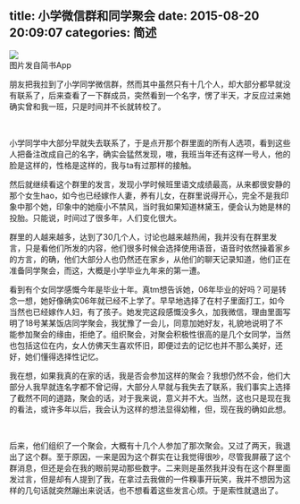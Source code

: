 title: 小学微信群和同学聚会
date: 2015-08-20 20:09:07
categories: 简述
  --- 


<div class="image-package">
<img src="https://upload-images.jianshu.io/upload_images/48180-602ef56102822024.jpg?imageMogr2/auto-orient/strip%7CimageView2/2/w/720/q/100"><br><div class="image-caption">图片发自简书App</div>
</div><p>朋友把我拉到了小学同学微信群，然而其中虽然只有十几个人，却大部分都早就没有联系了，后来查看了一下群成员，突然看到一个名字，愣了半天，才反应过来她确实曾和我一班，只是时间并不长就转校了。﻿<br></p><p>﻿</p><p>小学同学中大部分早就失去联系了，于是点开那个群里面的所有人选项，看到这些人把备注改成自己的名字，确实会猛然发现，嗷，我班当年还有这样一号人，他的脸是这样的，性格是这样的，我与ta有过那样的接触。﻿﻿</p><p>然后就继续看这个群里的发言，发现小学时候班里语文成绩最高，从来都很安静的那个女生hao，如今也已经嫁作人妻，养有儿女，在群里说得开心，完全不是我印象中那个她，印象中的她瘦小不禁风，当时我如果知道林黛玉，便会认为她是林的投胎。只能说，时间过了很多年，人们变化很大。﻿﻿</p><p>群里的人越来越多，达到了30几个人，讨论也越来越热闹，我并没有在群里发言，只是看他们所发的内容，他们很多时候会选择使用语音，语音时依然操着家乡的方言，的确，他们大部分人也仍然还在家乡，从他们的聊天记录知道，他们正在准备同学聚会，而这，大概是小学毕业九年来的第一遭。﻿﻿</p><p>看到有个女同学感慨今年是毕业十年。真tm想告诉她，06年毕业的好吗？可是转念一想，她好像确实06年就已经不上学了。早早地选择了在村子里面打工，如今当然也已经嫁作人妇，有了孩子。她发完这段感慨没多久，加我微信，理由里面写明了18号某某饭店同学聚会，我犹豫了一会儿，同意加她好友，礼貌地说明了不能参加聚会的缘由，拒绝了。组织聚会，对聚会积极性很高的是几个女同学，当然也包括这位在内，女人仿佛天生喜欢怀旧，即便过去的记忆也并不那么美好，还好，她们懂得选择性记忆。﻿﻿</p><p>我在想，如果我真的在家的话，我是否会参加这样的聚会？我想仍然不会，他们大部分人我早就连名字都不曾记得，大部分人早就与我失去了联系，我们事实上选择了截然不同的道路，聚会的话，对于我来说，意义并不大。当然，这也只是现在我的看法，或许多年以后，我会认为这样的想法显得幼稚，但，现在我的确如此想。</p><p><br></p><p>后来，他们组织了一个聚会，大概有十几个人参加了那次聚会。又过了两天，我退出了这个群。至于原因，一来是因为这个群实在让我觉得很吵，尽管我屏蔽了这个群消息，但还是会在我的眼前晃动那些数字。二来则是虽然我并没有在这个群里面发过言，但是却有人提到了我，在拿过去我做的一件糗事开玩笑，我并不想因为这样的几句话就突然蹦出来说话，也不想看着这些发言心烦。于是索性就退出了。</p>